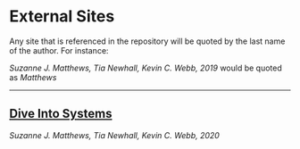 # External Sites

Any site that is referenced in the repository will be quoted by the last name of the author. For instance: 

*Suzanne J. Matthews, Tia Newhall, Kevin C. Webb, 2019* would be quoted as *Matthews*

---

## [Dive Into Systems](https://diveintosystems.org/)

*Suzanne J. Matthews, Tia Newhall, Kevin C. Webb, 2020*

